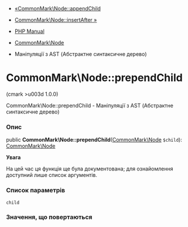- [«CommonMark\Node::appendChild](commonmark-node.appendchild.md)
- [CommonMark\Node::insertAfter »](commonmark-node.insertafter.md)

- [PHP Manual](index.md)
- [CommonMark\Node](class.commonmark-node.md)
- Маніпуляції з AST (Абстрактне синтаксичне дерево)

# CommonMark\Node::prependChild

(cmark \>u003d 1.0.0)

CommonMark\Node::prependChild - Маніпуляції з AST (Абстрактне
синтаксичне дерево)

### Опис

public
**CommonMark\Node::prependChild**([CommonMark\Node](class.commonmark-node.md)
`$child`): [CommonMark\Node](class.commonmark-node.md)

**Увага**

На цей час ця функція ще була документована; для
ознайомлення доступний лише список аргументів.

### Список параметрів

`child`

### Значення, що повертаються
